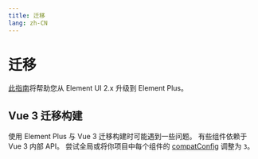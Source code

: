 ```yaml
---
title: 迁移
lang: zh-CN
---
```


# 迁移

[此指南](https://github.com/element-plus/element-plus/discussions/5658)将帮助您从 Element UI 2.x 升级到 Element Plus。

## Vue 3 迁移构建

使用 Element Plus 与 Vue 3 迁移构建时可能遇到一些问题。 有些组件依赖于 Vue 3 内部 API。 尝试全局或将你项目中每个组件的 [compatConfig](https://v3.vuejs.org/guide/migration/migration-build.html#per-component-config) 调整为 `3`。

<style scoped>
  details {
    margin-top: 8px;
  }
</style>
